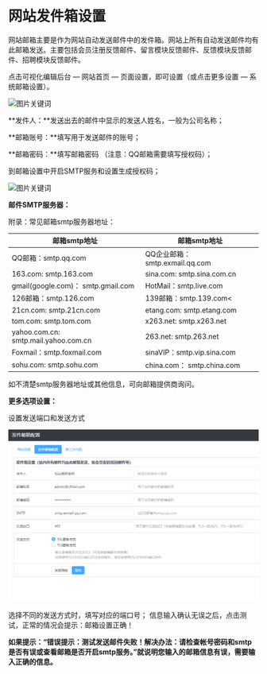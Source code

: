 # 网站发件箱设置

网站邮箱主要是作为网站自动发送邮件中的发件箱。网站上所有自动发送邮件均有此邮箱发送。主要包括会员注册反馈邮件、留言模块反馈邮件、反馈模块反馈邮件、招聘模块反馈邮件。

点击可视化编辑后台 — 网站首页 — 页面设置，即可设置（或点击更多设置 — 系统邮箱设置）。

![图片关键词](https://help.mituo.cn/jz/upload/201902/1549869380703204.png)

**发件人：**发送出去的邮件中显示的发送人姓名，一般为公司名称；

**邮箱账号：**填写用于发送邮件的账号；

**邮箱密码：**填写邮箱密码 （注意：QQ邮箱需要填写授权码）；

到邮箱设置中开启SMTP服务和设置生成授权码；

![图片关键词](https://help.mituo.cn/jz/upload/201902/1549869432431492.png)

**邮件SMTP服务器：**

附录：常见邮箱smtp服务器地址：

| 邮箱smtp地址                         | 邮箱smtp地址                    |
| ------------------------------------ | ------------------------------- |
| QQ邮箱：smtp.qq.com                  | QQ企业邮箱： smtp.exmail.qq.com |
| 163.com: smtp.163.com                | sina.com: smtp.sina.com.cn      |
| gmail(google.com)： smtp.gmail.com   | HotMail：smtp.live.com          |
| 126邮箱：smtp.126.com                | 139邮箱：smtp.139.com<          |
| 21cn.com: smtp.21cn.com              | etang.com: smtp.etang.com       |
| tom.com: smtp.tom.com                | x263.net: smtp.x263.net         |
| yahoo.com.cn: smtp.mail.yahoo.com.cn | 263.net: smtp.263.net           |
| Foxmail：smtp.foxmail.com            | sinaVIP：smtp.vip.sina.com      |
| sohu.com: smtp.sohu.com              | china.com： smtp.china.com      |

如不清楚smtp服务器地址或其他信息，可向邮箱提供商询问。

**更多选项设置：**

设置发送端口和发送方式

![](assets/2019-12-30_00011.jpg)

选择不同的发送方式时，填写对应的端口号；
信息输入确认无误之后，点击测试，正常的情况会提示：邮箱设置正确！

**如果提示：“错误提示：测试发送邮件失败！解决办法：请检查帐号密码和smtp是否有误或查看邮箱是否开启smtp服务。”就说明您输入的邮箱信息有误，需要输入正确的信息。**